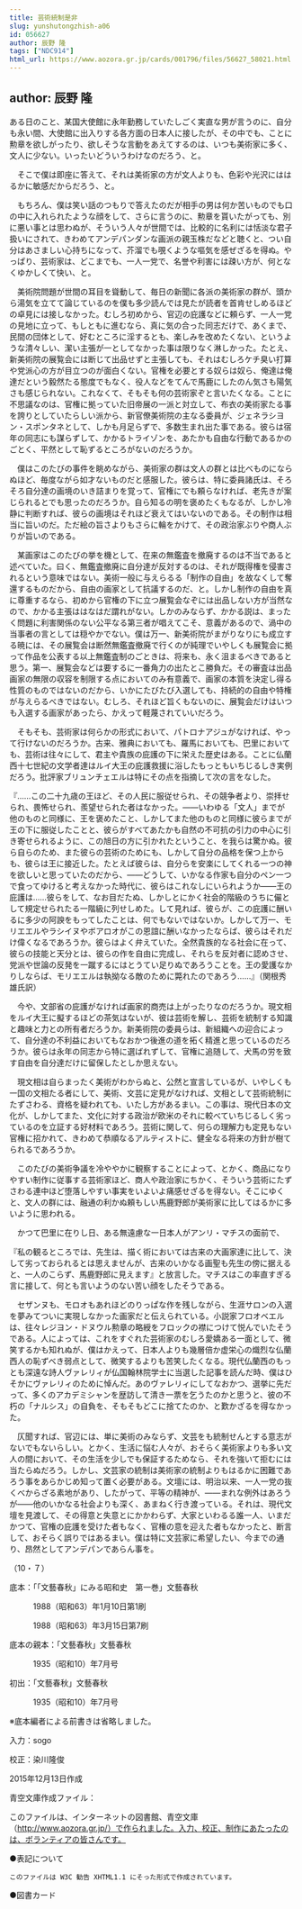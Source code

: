 ```yaml
---
title: 芸術統制是非
slug: yunshutongzhish-a06
id: 056627
author: 辰野 隆
tags: ["NDC914"]
html_url: https://www.aozora.gr.jp/cards/001796/files/56627_58021.html
---
```


## author: 辰野 隆

ある日のこと、某国大使館に永年勤務していたしごく実直な男が言うのに、自分も永い間、大使館に出入りする各方面の日本人に接したが、その中でも、ことに勲章を欲しがったり、欲しそうな言動をあえてするのは、いつも美術家に多く、文人に少ない。いったいどういうわけなのだろう、と。

　そこで僕は即座に答えて、それは美術家の方が文人よりも、色彩や光沢にははるかに敏感だからだろう、と。

　もちろん、僕は笑い話のつもりで答えたのだが相手の男は何か苦いものでも口の中に入れられたような顔をして、さらに言うのに、勲章を貰いたがっても、別に悪い事とは思わぬが、そういう人々が世間では、比較的に名利には恬淡な君子扱いにされて、きわめてアンデパンダンな画派の親玉株だなどと聴くと、つい自分はあさましい心持ちになって、芥溜でも覗くような嘔気を感ぜざるを得ぬ。やっぱり、芸術家は、どこまでも、一人一党で、名誉や利害には疎い方が、何となくゆかしくて快い、と。



　美術院問題が世間の耳目を聳動して、毎日の新聞に各派の美術家の群が、頭から湯気を立てて論じているのを僕も多少読んでは見たが読者を首肯せしめるほどの卓見には接しなかった。むしろ初めから、官辺の庇護などに頼らず、一人一党の見地に立って、もしともに進むなら、真に気の合った同志だけで、あくまで、民間の団体として、好むところに淫するとも、楽しみを改めたくない、というような清々しい、潔い主張が一としてなかった事は限りなく淋しかった。たとえ、新美術院の展覧会には断じて出品せずと主張しても、それはむしろケチ臭い打算や党派心の方が目立つのが面白くない。官権を必要とする奴らは奴ら、俺達は俺達だという毅然たる態度でもなく、役人などをてんで馬鹿にしたのん気さも陽気さも感じられない。これなくて、そもそも何の芸術家ぞと言いたくなる。ことに不思議なのは、官権に拠っていた旧帝展の一派と対立して、布衣の美術家たる事を誇りとしていたらしい派から、新官僚美術院の主なる委員が、ジェネラシヨン・スポンタネとして、しかも月足らずで、多数生まれ出た事である。彼らは宿年の同志にも謀らずして、かかるトライゾンを、あたかも自由な行動であるかのごとく、平然として恥ずるところがないのだろうか。



　僕はこのたびの事件を眺めながら、美術家の群は文人の群とは比べものにならぬほど、毎度ながら如才ないものだと感服した。彼らは、特に委員諸氏は、そろそろ自分達の画境のいき詰まりを覚って、官権にでも頼らなければ、老先きが案じられるとでも思ったのだろうか。自ら知るの明を褒めたくもなるが、しかし冷静に判断すれば、彼らの画境はそれほど衰えてはいないのである。その制作は相当に旨いのだ。ただ絵の旨さよりもさらに輪をかけて、その政治家ぶりや商人ぶりが旨いのである。



　某画家はこのたびの挙を機として、在来の無鑑査を撤廃するのは不当であると述べていた。曰く、無鑑査撤廃に自分達が反対するのは、それが既得権を侵害されるという意味ではない。美術一般に与えらるる「制作の自由」を故なくして奪還するものだから、自由の画家として抗議するのだ、と。しかし制作の自由を真に尊重するなら、初めから官権の下に立つ展覧会なぞには出品しない方が当然なので、かかる主張ははなはだ謂れがない。しかのみならず、かかる説は、まったく問題に利害関係のない公平なる第三者が唱えてこそ、意義があるので、渦中の当事者の言としては穏やかでない。僕は万一、新美術院がまがりなりにも成立する暁には、その展覧会は断然無鑑査撤廃で行くのが純理でいやしくも展覧会に拠って作品を公表する以上無鑑査制のごときは、将来も、永く沮まるべきであると思う。第一、展覧会などは要するに一番角力の出たとこ勝負だ。その審査は出品画家の無限の収容を制限する点においてのみ有意義で、画家の本質を決定し得る性質のものではないのだから、いかにたびたび入選しても、持続的の自由や特権が与えらるべきではない。むしろ、それほど旨くもないのに、展覧会だけはいつも入選する画家があったら、かえって軽蔑されていいだろう。



　そもそも、芸術家は何らかの形式において、パトロナアジュがなければ、やって行けないのだろうか。古来、雅典においても、羅馬においても、巴里においても、芸術は往々にして、君主や貴族の庇護の下に栄えた歴史はある。ことに仏蘭西十七世紀の文学者達はルイ大王の庇護救援に浴したもっともいちじるしき実例だろう。批評家ブリュンチェエルは特にその点を指摘して次の言をなした。

『……この二十九歳の王ほど、その人民に服従せられ、その競争者より、崇拝せられ、畏怖せられ、羨望せられた者はなかった。――いわゆる「文人」までが他のものと同様に、王を褒めたこと、しかしてまた他のものと同様に彼らまでが王の下に服従したことと、彼らがすべてあたかも自然の不可抗の引力の中心に引き寄せられるように、この旭日の方に引かれたということ、を我らは驚かぬ。彼ら自らのため、また彼らの芸術のためにも、しかして自分の品格を保つ上からも、彼らは王に接近した。たとえば彼らは、自分らを安楽にしてくれる一つの神を欲しいと思っていたのだから、――どうして、いかなる作家も自分のペン一つで食ってゆけると考えなかった時代に、彼らはこれなしにいられようか――王の庇護は……彼らをして、なお目だたぬ、しかしとにかく社会的階級のうちに儼として規定せられたる一階級に列せしめた。して見れば、彼らが、この庇護に酬いるに多少の阿諛をもってしたことは、何でもないではないか。しかして万一、モリエエルやラシイヌやボアロオがこの恩誼に酬いなかったならば、彼らはそれだけ偉くなるであろうか。彼らはよく弁えていた。全然貴族的なる社会に在って、彼らの技能と天分とは、彼らの作を自由に完成し、それらを反対者に認めさせ、党派や世論の反発を一蹴するにはとうてい足りぬであろうことを。王の愛護なかりしならば、モリエエルは執拗なる敵のために斃れたのであろう……』（関根秀雄氏訳）



　今や、文部省の庇護がなければ画家的商売は上がったりなのだろうか。現文相をルイ大王に擬するほどの茶気はないが、彼は芸術を解し、芸術を統制する知識と趣味と力との所有者だろうか。新美術院の委員らは、新組織への迎合によって、自分達の不利益においてもなおかつ後進の道を拓く精進と思っているのだろうか。彼らは永年の同志から特に選ばれずして、官権に追随して、犬馬の労を致す自由を自分達だけに留保したとしか思えない。

　現文相は自らまったく美術がわからぬと、公然と宣言しているが、いやしくも一国の文相たる者にして、美術、文芸に定見がなければ、文相として芸術統制にたずさわる、資格を疑われても、いたし方があるまい。この事は、現代日本の文化が、しかしてまた、文化に対する政治が欧米のそれに較べていちじるしく劣っているのを立証する好材料であろう。芸術に関して、何らの理解力も定見もない官権に招かれて、きわめて恭順なるアルティストに、健全なる将来の方針が樹てられるであろうか。



　このたびの美術争議を冷ややかに観察することによって、とかく、商品になりやすい制作に従事する芸術家ほど、商人や政治家にちかく、そういう芸術にたずさわる連中ほど堕落しやすい事実をいよいよ痛感せざるを得ない。そこにゆくと、文人の群には、融通の利かぬ頼もしい馬鹿野郎が美術家に比してはるかに多いように思われる。

　かつて巴里に在りし日、ある無遠慮な一日本人がアンリ・マチスの面前で、

『私の観るところでは、先生は、描く術においては古来の大画家達に比して、決して劣っておられるとは思えませんが、古来のいかなる画聖も先生の傍に据えると、一人のこらず、馬鹿野郎に見えます』と放言した。マチスはこの率直すぎる言に接して、何とも言いようのない苦い顔をしたそうである。

　セザンヌも、モロオもあれほどのりっぱな作を残しながら、生涯サロンの入選を夢みてついに実現しなかった画家だと伝えられている。小説家フロオベエルは、往々レジヨン・ドヌウル勲章の略綬をフロックの襟につけて悦んでいたそうである。人によっては、これをすぐれた芸術家のむしろ愛嬌ある一面として、微笑するかも知れぬが、僕はかえって、日本人よりも幾層倍か虚栄心の熾烈な仏蘭西人の恥ずべき弱点として、微笑するよりも苦笑したくなる。現代仏蘭西のもっとも深遠な詩人ヴァレリィが仏国翰林院学士に当選した記事を読んだ時、僕はひそかにヴァレリィのために悼んだ。あのヴァレリィにしてなおかつ、選挙に先だって、多くのアカデミシャンを歴訪して清き一票を乞うたのかと思うと、彼の不朽の「ナルシス」の自負を、そもそもどこに捨てたのか、と歎かざるを得なかった。



　仄聞すれば、官辺には、単に美術のみならず、文芸をも統制せんとする意志がないでもないらしい。とかく、生活に悩む人々が、おそらく美術家よりも多い文人の間において、その生活を少しでも保証するためなら、それを強いて拒むには当たらぬだろう。しかし、文芸家の統制は美術家の統制よりもはるかに困難であろう事をあらかじめ知って置く必要がある。文壇には、明治以来、一人一党の抜くべからざる素地があり、したがって、平等の精神が、――まれな例外はあろうが――他のいかなる社会よりも深く、あまねく行き渡っている。それは、現代文壇を見渡して、その得意と失意とにかかわらず、大家といわるる誰一人、いまだかつて、官権の庇護を受けた者もなく、官権の意を迎えた者もなかったと、断言して、おそらく誤りではあるまい。僕は特に文芸家に希望したい、今までの通り、昂然としてアンデパンであらん事を。

（10・７）













底本：「「文藝春秋」にみる昭和史　第一巻」文藝春秋

　　　1988（昭和63）年1月10日第1刷

　　　1988（昭和63）年3月15日第7刷

底本の親本：「文藝春秋」文藝春秋

　　　1935（昭和10）年7月号

初出：「文藝春秋」文藝春秋

　　　1935（昭和10）年7月号

※底本編者による前書きは省略しました。

入力：sogo

校正：染川隆俊

2015年12月13日作成

青空文庫作成ファイル：

このファイルは、インターネットの図書館、青空文庫（http://www.aozora.gr.jp/）で作られました。入力、校正、制作にあたったのは、ボランティアの皆さんです。











●表記について


	このファイルは W3C 勧告 XHTML1.1 にそった形式で作成されています。







●図書カード
